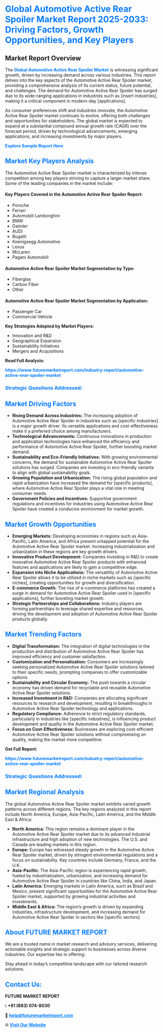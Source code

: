 <h1 style="color: #007BFF;">Global Automotive Active Rear Spoiler Market Report 2025-2033: Driving Factors, Growth Opportunities, and Key Players</h1>

<section id="overview">
<h2>Market Report Overview</h2>
<p>The <a href="https://www.futuremarketreport.com/industry-report/automotive-active-rear-spoiler-market" style="color: #007BFF; text-decoration: none;"><strong>Global Automotive Active Rear Spoiler Market</strong></a> is witnessing significant growth, driven by increasing demand across various industries. This report delves into the key aspects of the Automotive Active Rear Spoiler market, providing a comprehensive analysis of its current status, future potential, and challenges. The demand for Automotive Active Rear Spoiler has surged due to its wide-ranging applications in industries such as [insert industries], making it a critical component in modern-day [applications].</p>
<p>As consumer preferences shift and industries innovate, the Automotive Active Rear Spoiler market continues to evolve, offering both challenges and opportunities for stakeholders. The global market is expected to expand at a substantial compound annual growth rate (CAGR) over the forecast period, driven by technological advancements, emerging applications, and increasing investments by major players.</p>
</section>

<section id="overview">
<p><a href="https://www.futuremarketreport.com/request-sample/reportId=41219" style="color: #007BFF; text-decoration: none;"><strong>Explore Sample Report Here</strong></a></p>
</section>

<section id="key-players">
<h2 style="color: #007BFF;">Market Key Players Analysis</h2>
<p>The Automotive Active Rear Spoiler market is characterized by intense competition among key players striving to capture a larger market share. Some of the leading companies in the market include:</p>
<h4>Key Players Covered in the Automotive Active Rear Spoiler Report:</h4>
<ul><li>Porsche</li><li>Ferrari</li><li>Automobili Lamborghini</li><li>BMW</li><li>Daimler</li><li>AUDI</li><li>Bugatti</li><li>Koenigsegg Automotive</li><li>Lexus</li><li>McLaren</li><li>Pagani Automobili</li></ul>
<h4>Automotive Active Rear Spoiler Market Segmentation by Type:</h4>
<ul><li>Fiberglas</li><li>Carbon Fiber</li><li>Other</li></ul>

<h4>Automotive Active Rear Spoiler Market Segmentation by Application:</h4>
<ul><li>Passenger Car</li><li>Commercial Vehicle</li></ul>
<p><strong>Key Strategies Adopted by Market Players:</strong></p>
<ul>
<li>Innovation and R&D</li>
<li>Geographical Expansion</li>
<li>Sustainability Initiatives</li>
<li>Mergers and Acquisitions</li>
</ul>
</section>

<section>
<p><strong>Read Full Analysis: </strong></p><a href="https://www.futuremarketreport.com/industry-report/automotive-active-rear-spoiler-market" style="color: #007BFF; text-decoration: none;"><strong>https://www.futuremarketreport.com/industry-report/automotive-active-rear-spoiler-market</strong></a>
<h3 style="color: #007BFF;">Strategic Questions Addressed:</h3>
</section>

<section id="driving-factors">
<h2 style="color: #007BFF;">Market Driving Factors</h2>
<ul>
<li><strong>Rising Demand Across Industries:</strong> The increasing adoption of Automotive Active Rear Spoiler in industries such as [specific industries] is a major growth driver. Its versatile applications and cost-effectiveness make it a preferred choice among manufacturers.</li>
<li><strong>Technological Advancements:</strong> Continuous innovations in production and application technologies have enhanced the efficiency and performance of Automotive Active Rear Spoiler, further boosting market demand.</li>
<li><strong>Sustainability and Eco-Friendly Initiatives:</strong> With growing environmental concerns, the demand for sustainable Automotive Active Rear Spoiler solutions has surged. Companies are investing in eco-friendly variants to align with global sustainability goals.</li>
<li><strong>Growing Population and Urbanization:</strong> The rising global population and rapid urbanization have increased the demand for [specific products], where Automotive Active Rear Spoiler plays a vital role in meeting consumer needs.</li>
<li><strong>Government Policies and Incentives:</strong> Supportive government regulations and incentives for industries using Automotive Active Rear Spoiler have created a conducive environment for market growth.</li>
</ul>
</section>

<section id="growth-opportunities">
<h2 style="color: #007BFF;">Market Growth Opportunities</h2>
<ul>
<li><strong>Emerging Markets:</strong> Developing economies in regions such as Asia-Pacific, Latin America, and Africa present untapped potential for the Automotive Active Rear Spoiler market. Increasing industrialization and urbanization in these regions are key growth drivers.</li>
<li><strong>Innovative Product Development:</strong> Companies investing in R&D to create innovative Automotive Active Rear Spoiler products with enhanced features and applications are likely to gain a competitive edge.</li>
<li><strong>Expansion into Niche Applications:</strong> The versatility of Automotive Active Rear Spoiler allows it to be utilized in niche markets such as [specific niches], creating opportunities for growth and diversification.</li>
<li><strong>E-commerce Growth:</strong> The rise of e-commerce platforms has created a surge in demand for Automotive Active Rear Spoiler used in [specific applications], further boosting market growth.</li>
<li><strong>Strategic Partnerships and Collaborations:</strong> Industry players are forming partnerships to leverage shared expertise and resources, driving the development and adoption of Automotive Active Rear Spoiler products globally.</li>
</ul>
</section>

<section id="trending-factors">
<h2 style="color: #007BFF;">Market Trending Factors</h2>
<ul>
<li><strong>Digital Transformation:</strong> The integration of digital technologies in the production and distribution of Automotive Active Rear Spoiler has improved efficiency and customer satisfaction.</li>
<li><strong>Customization and Personalization:</strong> Consumers are increasingly seeking personalized Automotive Active Rear Spoiler solutions tailored to their specific needs, prompting companies to offer customizable options.</li>
<li><strong>Sustainability and Circular Economy:</strong> The push towards a circular economy has driven demand for recyclable and reusable Automotive Active Rear Spoiler solutions.</li>
<li><strong>Increased Investment in R&D:</strong> Companies are allocating significant resources to research and development, resulting in breakthroughs in Automotive Active Rear Spoiler technology and applications.</li>
<li><strong>Regulatory Compliance:</strong> Adherence to strict regulatory standards, particularly in industries like [specific industries], is influencing product development and quality in the Automotive Active Rear Spoiler market.</li>
<li><strong>Focus on Cost-Effectiveness:</strong> Businesses are exploring cost-efficient Automotive Active Rear Spoiler solutions without compromising on quality, making the market more competitive.</li>
</ul>
</section>

<section>
<p><strong>Get Full Report: </strong></p><a href="https://www.futuremarketreport.com/industry-report/automotive-active-rear-spoiler-market" style="color: #007BFF; text-decoration: none;"><strong>https://www.futuremarketreport.com/industry-report/automotive-active-rear-spoiler-market</strong></a>
<h3 style="color: #007BFF;">Strategic Questions Addressed:</h3>
</section>


<section id="regional-analysis">
<h2 style="color: #007BFF;">Market Regional Analysis</h2>
<p>The global Automotive Active Rear Spoiler market exhibits varied growth patterns across different regions. The key regions analyzed in this report include North America, Europe, Asia-Pacific, Latin America, and the Middle East & Africa:</p>
<ul>
<li><strong>North America:</strong> This region remains a dominant player in the Automotive Active Rear Spoiler market due to its advanced industrial infrastructure and high adoption of new technologies. The U.S. and Canada are leading markets in this region.</li>
<li><strong>Europe:</strong> Europe has witnessed steady growth in the Automotive Active Rear Spoiler market, driven by stringent environmental regulations and a focus on sustainability. Key countries include Germany, France, and the U.K.</li>
<li><strong>Asia-Pacific:</strong> The Asia-Pacific region is experiencing rapid growth, fueled by industrialization, urbanization, and increasing demand for Automotive Active Rear Spoiler in countries like China, India, and Japan.</li>
<li><strong>Latin America:</strong> Emerging markets in Latin America, such as Brazil and Mexico, present significant opportunities for the Automotive Active Rear Spoiler market, supported by growing industrial activities and investments.</li>
<li><strong>Middle East & Africa:</strong> The region’s growth is driven by expanding industries, infrastructure development, and increasing demand for Automotive Active Rear Spoiler in sectors like [specific sectors].</li>
</ul>
</section>

<footer>
<h2 style="color: #007BFF;">About FUTURE MARKET REPORT</h2>
<p>We are a trusted name in market research and advisory services, delivering actionable insights and strategic support to businesses across diverse industries. Our expertise lies in offering:</p>

<p>Stay ahead in today’s competitive landscape with our tailored research solutions.</p>

<h2 style="color: #007BFF;">Contact Us:</h2>
<p><strong>FUTURE MARKET REPORT</strong></p>
<p>📞 <strong>+91 (883) 074-8030</strong></p>
<p>📧 <strong><a href="mailto:help@futuremarketreport.com" style="color: #007BFF;">help@futuremarketreport.com</a></strong></p>
<p>🌐 <strong><a href="https://www.futuremarketreport.com/" style="color: #007BFF;">Visit Our Website</a></strong></p>
</footer>